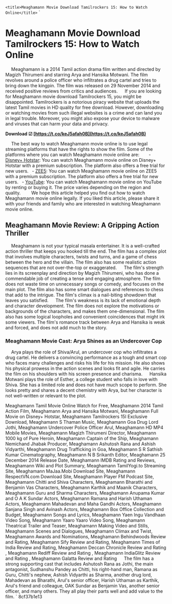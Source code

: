 `<title>Meaghamann Movie Download Tamilrockers 15: How to Watch Online</title>`  `
# Meaghamann Movie Download Tamilrockers 15: How to Watch Online
`  `
Meaghamann is a 2014 Tamil action drama film written and directed by Magizh Thirumeni and starring Arya and Hansika Motwani. The film revolves around a police officer who infiltrates a drug cartel and tries to bring down the kingpin. The film was released on 29 November 2014 and received positive reviews from critics and audiences.
`  `
If you are looking for Meaghamann movie download Tamilrockers 15, you might be disappointed. Tamilrockers is a notorious piracy website that uploads the latest Tamil movies in HD quality for free download. However, downloading or watching movies from such illegal websites is a crime and can land you in legal trouble. Moreover, you might also expose your device to malware and viruses that can harm your data and privacy.
 
**Download ☑ [https://t.co/keJ5afah0B](https://t.co/keJ5afah0B)**


`  `
The best way to watch Meaghamann movie online is to use legal streaming platforms that have the rights to show the film. Some of the platforms where you can watch Meaghamann movie online are:
`  `
`
`- [Disney+ Hotstar](https://www.hotstar.com/in/movies/meaghamann/1000082480/watch): You can watch Meaghamann movie online on Disney+ Hotstar with a premium subscription. The platform also offers a free trial for new users.
`
`- [ZEE5](https://www.zee5.com/movies/details/meaghamann/0-0-1199): You can watch Meaghamann movie online on ZEE5 with a premium subscription. The platform also offers a free trial for new users.
`
`- [YouTube](https://www.youtube.com/watch?v=6yLlJY7Xn2c): You can watch Meaghamann movie online on YouTube by renting or buying it. The price varies depending on the region and quality.
`
`
`  `
We hope this article helped you find out how to watch Meaghamann movie online legally. If you liked this article, please share it with your friends and family who are interested in watching Meaghamann movie online.
`  `
## Meaghamann Movie Review: A Gripping Action Thriller
`  `
Meaghamann is not your typical masala entertainer. It is a well-crafted action thriller that keeps you hooked till the end. The film has a complex plot that involves multiple characters, twists and turns, and a game of chess between the hero and the villain. The film also has some realistic action sequences that are not over-the-top or exaggerated.
`  `
The film's strength lies in its screenplay and direction by Magizh Thirumeni, who has done a commendable job of creating a tense and engaging atmosphere. The film does not waste time on unnecessary songs or comedy, and focuses on the main plot. The film also has some smart dialogues and references to chess that add to the intrigue. The film's climax is a nail-biting showdown that leaves you satisfied.
`  `
The film's weakness is its lack of emotional depth and character development. The film does not explore the motivations or backgrounds of the characters, and makes them one-dimensional. The film also has some logical loopholes and convenient coincidences that might irk some viewers. The film's romance track between Arya and Hansika is weak and forced, and does not add much to the story.
`  `
### Meaghamann Movie Cast: Arya Shines as an Undercover Cop
`  `
Arya plays the role of Shiva/Arul, an undercover cop who infiltrates a drug cartel. He delivers a convincing performance as a tough and smart cop who faces many challenges and risks his life for his mission. He also shows his physical prowess in the action scenes and looks fit and agile. He carries the film on his shoulders with his screen presence and charisma.
`  `
Hansika Motwani plays the role of Esther, a college student who falls in love with Shiva. She has a limited role and does not have much scope to perform. She looks pretty and shares a decent chemistry with Arya, but her character is not well-written or relevant to the plot.
 
Meaghamann Tamil Movie Online Watch for Free,  Meaghamann 2014 Tamil Action Film,  Meaghamann Arya and Hansika Motwani,  Meaghamann Full Movie on Disney+ Hotstar,  Meaghamann Tamilrockers 15l Exclusive Download,  Meaghamann S Thaman Music,  Meaghamann Goa Drug Lord Jothi,  Meaghamann Undercover Police Officer Arul,  Meaghamann HD MP4 Mobile Movies,  Meaghamann Magizh Thirumeni Director,  Meaghamann 1000 kg of Pure Heroin,  Meaghamann Captain of the Ship,  Meaghamann Nemichand Jhabak Producer,  Meaghamann Ashutosh Rana and Ashish Vidyarthi,  Meaghamann Drug Trafficking in Goa,  Meaghamann S R Sathish Kumar Cinematography,  Meaghamann N B Srikanth Editor,  Meaghamann 25 December 2014 Release Date,  Meaghamann IMDB Rating and Reviews,  Meaghamann Wiki and Plot Summary,  Meaghamann TamilYogi.to Streaming Site,  Meaghamann MaJaa.Mobi Download Site,  Meaghamann RespectVN.com Download Site,  Meaghamann Player FM Podcast Site,  Meaghamann Chitti and Shiva Characters,  Meaghamann Bharathi and Benjamin Vas Characters,  Meaghamann Karthik and Maanik Characters,  Meaghamann Guru and Sharma Characters,  Meaghamann Anupama Kumar and O A K Sundar Actors,  Meaghamann Ramana and Harish Uthaman Actors,  Meaghamann Mahadevan and Maha Gandhi Actors,  Meaghamann Sanjana Singh and Avinash Actors,  Meaghamann Box Office Collection and Budget,  Meaghamann Songs and Lyrics,  Meaghamann Yaen Ingu Vandhaan Video Song,  Meaghamann Yaaro Yaaro Video Song,  Meaghamann Theatrical Trailer and Teaser,  Meaghamann Making Video and Stills,  Meaghamann Scenes and Dialogues,  Meaghamann Climax and Twist,  Meaghamann Awards and Nominations,  Meaghamann Behindwoods Review and Rating,  Meaghamann Sify Review and Rating,  Meaghamann Times of India Review and Rating,  Meaghamann Deccan Chronicle Review and Rating ,  Meaghamann Rediff Review and Rating ,  Meaghamann IndiaGlitz Review and Rating ,  Meaghamann Galatta Review and Rating
`  `
The film has a strong supporting cast that includes Ashutosh Rana as Jothi, the main antagonist, Sudhanshu Pandey as Chitti, his right-hand man, Ramana as Guru, Chitti's nephew, Ashish Vidyarthi as Sharma, another drug lord, Mahadevan as Bharathi, Arul's senior officer, Harish Uthaman as Karthik, Arul's friend and colleague, OAK Sundar as Benjamin Vas, another senior officer, and many others. They all play their parts well and add value to the film.
` 8cf37b1e13
 
